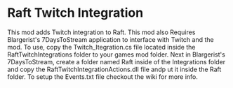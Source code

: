 # Raft Twitch Integration
This mod adds Twitch integration to Raft.
This mod also Requires Blargerist's 7DaysToStream application to interface with Twitch and the mod.
To use, copy the Twitch_Itegration.cs file located inside the RaftTwitchIntegrations folder to your games mod folder.
Next in Blargerist's 7DaysToStream, create a folder named Raft inside of the Integrations folder and copy the RaftTwitchIntegrationActions.dll file andp ut it inside the Raft folder.
To setup the Events.txt file checkout the wiki for more info.